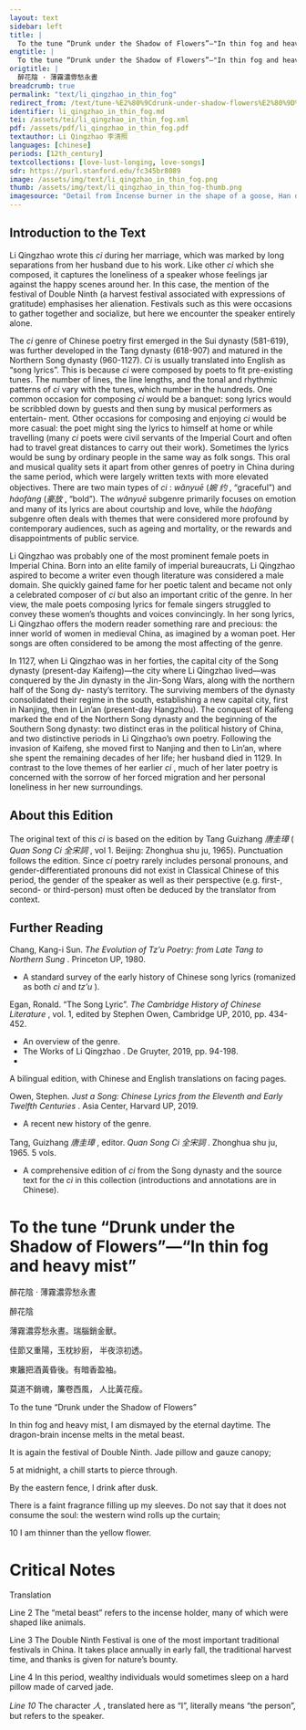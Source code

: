 ```yaml
---
layout: text
sidebar: left
title: |
  To the tune “Drunk under the Shadow of Flowers”—"In thin fog and heavy mist | 醉花陰 · 薄霧濃雰愁永晝
engtitle: |
  To the tune “Drunk under the Shadow of Flowers”—"In thin fog and heavy mist
origtitle: |
  醉花陰 · 薄霧濃雰愁永晝
breadcrumb: true
permalink: "text/li_qingzhao_in_thin_fog"
redirect_from: /text/tune-%E2%80%9Cdrunk-under-shadow-flowers%E2%80%9D%E2%80%94-thin-fog-and-heavy-mist
identifier: li_qingzhao_in_thin_fog.md
tei: /assets/tei/li_qingzhao_in_thin_fog.xml
pdf: /assets/pdf/li_qingzhao_in_thin_fog.pdf
textauthor: Li Qingzhao 李清照
languages: [chinese]
periods: [12th_century]
textcollections: [love-lust-longing, love-songs]
sdr: https://purl.stanford.edu/fc345br8089
image: /assets/img/text/li_qingzhao_in_thin_fog.png
thumb: /assets/img/text/li_qingzhao_in_thin_fog-thumb.png
imagesource: "Detail from Incense burner in the shape of a goose, Han dynasty (206 BCE-220 CE), Anonymous, National Palace Museum, Accession Number: C1A000776N000000000PAC [Public Domain]"
---
```

<h2>Introduction to the Text</h2>
<p>Li Qingzhao wrote this <i> ci </i> during her marriage, which was marked by long separations from her husband due to his work. Like other <i> ci </i> which she composed, it captures the loneliness of a speaker whose feelings jar against the happy scenes around her. In this case, the mention of the festival of Double Ninth (a harvest festival associated with expressions of gratitude) emphasises her alienation. Festivals such as this were occasions to gather together and socialize, but here we encounter the speaker entirely alone.</p>

<p>The <i> ci </i> genre of Chinese poetry first emerged in the Sui dynasty (581-619), was further developed in the Tang dynasty (618-907) and matured in the Northern Song dynasty (960-1127). <i> Ci </i> is usually translated into English as “song lyrics”. This is because <i> ci </i> were composed by poets to fit pre-existing tunes. The number of lines, the line lengths, and the tonal and rhythmic patterns of <i> ci </i> vary with the tunes, which number in the hundreds. One common occasion for composing <i> ci </i> would be a banquet: song lyrics would be scribbled down by guests and then sung by musical performers as entertain- ment. Other occasions for composing and enjoying <i> ci </i> would be more casual: the poet might sing the lyrics to himself at home or while travelling (many <i> ci </i> poets were civil servants of the Imperial Court and often had to travel great distances to carry out their work). Sometimes the lyrics would be sung by ordinary people in the same way as folk songs. This oral and musical quality sets it apart from other genres of poetry in China during the same period, which were largely written texts with more elevated objectives. There are two main types of <i> ci</i> : <i> wǎnyuē </i> (<em>婉 约</em> , “graceful”) and <i> háofàng </i> (<em>豪放</em> , “bold”). The <i> wǎnyuē </i> subgenre primarily focuses on emotion and many of its lyrics are about courtship and love, while the <i> háofàng </i> subgenre often deals with themes that were considered more profound by contemporary audiences, such as ageing and mortality, or the rewards and disappointments of public service.</p>

<p>Li Qingzhao was probably one of the most prominent female poets in Imperial China. Born into an elite family of imperial bureaucrats, Li Qingzhao aspired to become a writer even though literature was considered a male domain. She quickly gained fame for her poetic talent and became not only a celebrated composer of <i> ci </i> but also an important critic of the genre. In her view, the male poets composing lyrics for female singers struggled to convey these women’s thoughts and voices convincingly. In her song lyrics, Li Qingzhao offers the modern reader something rare and precious: the inner world of women in medieval China, as imagined by a woman poet. Her songs are often considered to be among the most affecting of the genre.</p>

<p>In 1127, when Li Qingzhao was in her forties, the capital city of the Song dynasty (present-day Kaifeng)—the city where Li Qingzhao lived—was conquered by the Jin dynasty in the Jin-Song Wars, along with the northern half of the Song dy- nasty’s territory. The surviving members of the dynasty consolidated their regime in the south, establishing a new capital city, first in Nanjing, then in Lin’an (present-day Hangzhou). The conquest of Kaifeng marked the end of the Northern Song dynasty and the beginning of the Southern Song dynasty: two distinct eras in the political history of China, and two distinctive periods in Li Qingzhao’s own poetry. Following the invasion of Kaifeng, she moved first to Nanjing and then to Lin’an, where she spent the remaining decades of her life; her husband died in 1129. In contrast to the love themes of her earlier <i> ci</i> , much of her later poetry is concerned with the sorrow of her forced migration and her personal loneliness in her new surroundings.</p>

<h2>About this Edition</h2>
<p>The original text of this <i> ci </i> is based on the edition by Tang Guizhang <em>唐圭璋</em> (<i> Quan Song Ci </i> <em>全宋詞</em> , vol 1. Beijing: Zhonghua shu ju, 1965). Punctuation follows the edition. Since <i> ci </i> poetry rarely includes personal pronouns, and gender-differentiated pronouns did not exist in Classical Chinese of this period, the gender of the speaker as well as their perspective (e.g. first-, second- or third-person) must often be deduced by the translator from context.</p>

<h2>Further Reading</h2>




<p>Chang, Kang-i Sun. <i> The Evolution of Tz’u Poetry: from Late Tang to Northern Sung</i> . Princeton UP, 1980.</p>
<ul>
<li>A standard survey of the early history of Chinese song lyrics (romanized as both <em>ci</em> and <em>tz’u</em> ).</li>
</ul>
<p>Egan, Ronald. “The Song Lyric”. <i> The Cambridge History of Chinese Literature</i> , vol. 1, edited by Stephen Owen, Cambridge UP, 2010, pp. 434-452.</p>
<ul>
<li>An overview of the genre.</li>
<li>The Works of Li Qingzhao . De Gruyter, 2019, pp. 94-198.</li>
<li></li>
</ul>
<p>A bilingual edition, with Chinese and English translations on facing pages.</p>
<p>Owen, Stephen. <i> Just a Song: Chinese Lyrics from the Eleventh and Early Twelfth Centuries</i> . Asia Center, Harvard UP, 2019.</p>
<ul>
<li>A recent new history of the genre.</li>
</ul>
<p>Tang, Guizhang <em>唐圭璋</em> , editor. <i> Quan Song Ci </i> <em>全宋詞</em> . Zhonghua shu ju, 1965. 5 vols.</p>
<ul>
<li>A comprehensive edition of <em>ci</em> from the Song dynasty and the source text for the <em>ci</em> in this collection (introductions and annotations are in Chinese).</li>

</ul><h1>To the tune “Drunk under the Shadow of Flowers”—“In thin fog and heavy mist”</h1>
<p>醉花陰 · 薄霧濃雰愁永晝</p>

<p>醉花陰</p>

<p>薄霧濃雰愁永晝。瑞腦銷金獸。</p>
<p>佳節又重陽，玉枕紗廚， 半夜涼初透。</p>

<p>東籬把酒黃昏後。有暗香盈袖。</p>
<p>莫道不銷魂，簾卷西風， 人比黃花瘦。</p>
<p>To the tune “Drunk under the Shadow of Flowers”</p>

<p>In thin fog and heavy mist, I am dismayed by the eternal daytime. The dragon-brain incense melts in the metal beast.</p>
<p>It is again the festival of Double Ninth. Jade pillow and gauze canopy;</p>
<p>5 at midnight, a chill starts to pierce through.</p>

<p>By the eastern fence, I drink after dusk.</p>
<p>There is a faint fragrance filling up my sleeves. Do not say that it does not consume the soul: the western wind rolls up the curtain;</p>
<p>10 I am thinner than the yellow flower.</p>

<h1>Critical Notes</h1>

<p>Translation</p>
<p>Line 2 The “metal beast” refers to the incense holder, many of which were shaped like animals.</p>
<p>Line 3 The Double Ninth Festival is one of the most important traditional festivals in China. It takes place annually in early fall, the traditional harvest time, and thanks is given for nature’s bounty.</p>
<p>Line 4 In this period, wealthy individuals would sometimes sleep on a hard pillow made of carved jade.</p>
<p><i> Line 10 </i> The character <em>人</em> , translated here as “I”, literally means “the person”, but refers to the speaker.</p>
